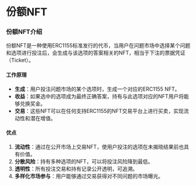 # 份额NFT

### 份额NFT介绍

份额NFT是一种使用ERC1155标准发行的代币，当用户在问题市场中选择某个问题和选项进行投注后，会生成与该选项的答案相关的NFT，相当于下注的票据凭证（Ticket）。

#### 工作原理

* **生成**：用户投注问题市场的某个选项时，生成一个对应的ERC1155 NFT。
* **收益**：如果选中的选项成为最终正确答案，持有与此选项对应的NFT用户将能够兑换奖金。
* **交易**：这些NFT可以在任何支持ERC1155的NFT交易平台上进行买卖，实现流动性和潜在增值。

#### 优点

1. **流动性**：通过在公开市场上交易NFT，使用户投注的选项在未揭晓结果前也具有价值。
2. **分散风险**：持有多种选项的NFT，可以将投注风险降到最低。
3. **透明性**：所有投注交易和持有记录公开透明，可追溯。
4. **多样化市场参与**：用户能够通过交易获得对不同问题的市场曝光。
